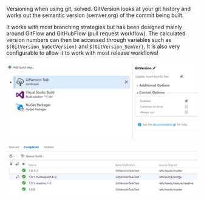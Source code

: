 Versioning when using git, solved. GitVersion looks at your git history and works out the semantic version (semver.org) of the commit being built.

It works with most branching strategies but has been designed mainly around GitFlow and GitHubFlow (pull request workflow). The calculated version numbers can then be accessed through variables such as `$(GitVersion_NuGetVersion)` and `$(GitVersion_SemVer)`. It is also very configurable to allow it to work with most release workflows!

![Build task](img/build-task.png)

![Builds](img/builds.png)